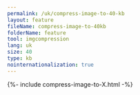 ```yaml
---
permalink: /uk/compress-image-to-40-kb
layout: feature
fileName: compress-image-to-40kb
folderName: feature
tool: imgcompression
lang: uk
size: 40
type: kb
nointernationalization: true
---
```

{%- include compress-image-to-X.html -%}       
